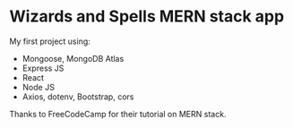# Wizards and Spells MERN stack app
My first project using:
- Mongoose, MongoDB Atlas
- Express JS
- React
- Node JS
- Axios, dotenv, Bootstrap, cors

Thanks to FreeCodeCamp for their tutorial on MERN stack.
